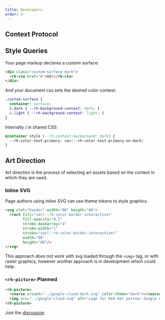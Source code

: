 ```yaml
---
title: Developers
order: 4
---
```


<link rel="stylesheet"
      data-helmet
      href="/assets/packages/@rhds/elements/elements/rh-pagination/rh-pagination-lightdom.css">
<link rel="stylesheet"
      data-helmet
      href="/assets/packages/@rhds/elements/elements/rh-tile/rh-tile-lightdom.css">
<link rel="stylesheet"
      data-helmet
      href="../color-palettes.css">

<script type="module" data-helmet>
  import '/assets/javascript/elements/uxdot-pattern.js';
  import '@rhds/elements/lib/elements/rh-context-demo/rh-context-demo.js';
  import '@rhds/elements/rh-accordion/rh-accordion.js';
  import '@rhds/elements/rh-audio-player/rh-audio-player.js';
  import '@rhds/elements/rh-blockquote/rh-blockquote.js';
  import '@rhds/elements/rh-button/rh-button.js';
  import '@rhds/elements/rh-card/rh-card.js';
  import '@rhds/elements/rh-cta/rh-cta.js';
  import '@rhds/elements/rh-pagination/rh-pagination.js';
  import '@rhds/elements/rh-tabs/rh-tabs.js';
  import '@rhds/elements/rh-tag/rh-tag.js';
  import '@rhds/elements/rh-tile/rh-tile.js';
</script>

## Context Protocol

## Style Queries

Your page markup declares a custom surface:

```html
<div class="custom-surface dark">
  <rh-cta href="#">GO!</rh-cta>
</div>
```

And your document css sets the desired color context:

```css
.custom-surface {
  container: surface;
  &.dark { --rh-background-context: dark; }
  &.light { --rh-background-context: light; }
}
```

Internally / in shared CSS:

```css
@container style (--rh-context-background: dark) {
  --rh-color-text-primary: var(--rh-color-text-primary-on-dark)
}
```

## Art Direction

Art direction is the process of selecting art assets based on the context in 
which they are used.

### Inline SVG

Page authors using _inline SVG_ can use theme tokens to style graphics.

```html
<svg slot="header" width="80" height="80">
  <rect fill="var(--rh-color-border-interactive)"
        fill-opacity="0.1"
        stroke-dasharray="4"
        stroke-width="1"
        stroke="var(--rh-color-border-interactive)"
        width="80"
        height="80"/>
</svg>
```

This approach _does not work_ with svg loaded through the `<img>` tag, or with 
raster graphics, however another approach is in development which could help:

### `<rh-picture>` <rh-tag icon="notification-fill">Planned</rh-tag>

```html
<rh-picture>
  <source srcset="../google-cloud-dark.svg" color-theme="dark"></source>
  <img src="../google-cloud.svg" alt="Logo for Red Hat partner Google Cloud">
<rh-picture>
```

Join the [discussion](https://github.com/orgs/RedHat-UX/discussions/1780)

